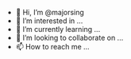 - 👋 Hi, I’m @majorsing
- 👀 I’m interested in ...
- 🌱 I’m currently learning ...
- 💞️ I’m looking to collaborate on ...
- 📫 How to reach me ...

<!---
majorsing/majorsing is a ✨ special ✨ repository because its `README.md` (this file) appears on your GitHub profile.
You can click the Preview link to take a look at your changes.
--->
